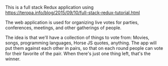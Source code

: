 This is a full stack Redux application using https://teropa.info/blog/2015/09/10/full-stack-redux-tutorial.html

The web application is used for organizing live votes for parties, conferences, meetings, and other gatherings of people.

The idea is that we'll have a collection of things to vote from: Movies, songs, programming languages, Horse JS quotes, anything. The app will put them against each other in pairs, so that on each round people can vote for their favorite of the pair. When there's just one thing left, that's the winner.